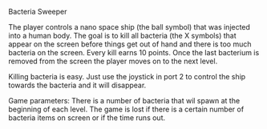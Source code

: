 Bacteria Sweeper

The player controls a nano space ship (the ball symbol) that was injected into a human body.
The goal is to kill all bacteria (the X symbols) that appear on the screen before things get out of hand and there is too much bacteria on the screen.
Every kill earns 10 points. Once the last bacterium is removed from the screen the player moves on to the next level.

Killing bacteria is easy. Just use the joystick in port 2 to control the ship towards the bacteria and it will disappear.

Game parameters:
There is a number of bacteria that wil spawn at the beginning of each level.
The game is lost if there is a certain number of bacteria items on screen or if the time runs out.
